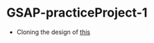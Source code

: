 # GSAP-practiceProject-1

- Cloning the design of [this](https://www.behance.net/gallery/128734747/Francesco-Gioia/modules/729724177) 